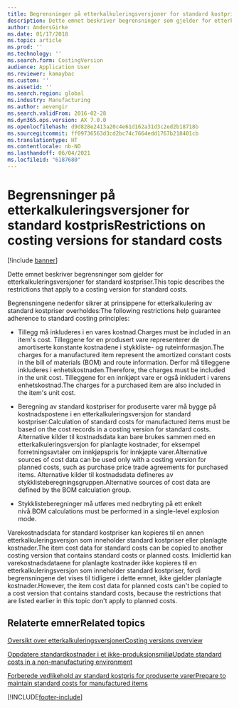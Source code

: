```yaml
---
title: Begrensninger på etterkalkuleringsversjoner for standard kostpris
description: Dette emnet beskriver begrensninger som gjelder for etterkalkuleringsversjoner for standard kostpriser.
author: AndersGirke
ms.date: 01/17/2018
ms.topic: article
ms.prod: ''
ms.technology: ''
ms.search.form: CostingVersion
audience: Application User
ms.reviewer: kamaybac
ms.custom: ''
ms.assetid: ''
ms.search.region: global
ms.industry: Manufacturing
ms.author: aevengir
ms.search.validFrom: 2016-02-28
ms.dyn365.ops.version: AX 7.0.0
ms.openlocfilehash: d9d828e2413a20c4e61d162a31d3c2ed2b18718b
ms.sourcegitcommit: ff09736563d3cd2bc74c7664edd1767b218401cb
ms.translationtype: HT
ms.contentlocale: nb-NO
ms.lasthandoff: 06/04/2021
ms.locfileid: "6187680"
---
```

#  <a name="restrictions-on-costing-versions-for-standard-costs"></a><span data-ttu-id="6ac4a-103">Begrensninger på etterkalkuleringsversjoner for standard kostpris</span><span class="sxs-lookup"><span data-stu-id="6ac4a-103">Restrictions on costing versions for standard costs</span></span>

[!include [banner](../includes/banner.md)]

<span data-ttu-id="6ac4a-104">Dette emnet beskriver begrensninger som gjelder for etterkalkuleringsversjoner for standard kostpriser.</span><span class="sxs-lookup"><span data-stu-id="6ac4a-104">This topic describes the restrictions that apply to a costing version for standard costs.</span></span> 

<span data-ttu-id="6ac4a-105">Begrensningene nedenfor sikrer at prinsippene for etterkalkulering av standard kostpriser overholdes:</span><span class="sxs-lookup"><span data-stu-id="6ac4a-105">The following restrictions help guarantee adherence to standard costing principles:</span></span>

-  <span data-ttu-id="6ac4a-106">Tillegg må inkluderes i en vares kostnad.</span><span class="sxs-lookup"><span data-stu-id="6ac4a-106">Charges must be included in an item's cost.</span></span> <span data-ttu-id="6ac4a-107">Tilleggene for en produsert vare representerer de amortiserte konstante kostnadene i stykkliste- og ruteinformasjon.</span><span class="sxs-lookup"><span data-stu-id="6ac4a-107">The charges for a manufactured item represent the amortized constant costs in the bill of materials (BOM) and route information.</span></span> <span data-ttu-id="6ac4a-108">Derfor må tilleggene inkluderes i enhetskostnaden.</span><span class="sxs-lookup"><span data-stu-id="6ac4a-108">Therefore, the charges must be included in the unit cost.</span></span> <span data-ttu-id="6ac4a-109">Tilleggene for en innkjøpt vare er også inkludert i varens enhetskostnad.</span><span class="sxs-lookup"><span data-stu-id="6ac4a-109">The charges for a purchased item are also included in the item's unit cost.</span></span>

-  <span data-ttu-id="6ac4a-110">Beregning av standard kostpriser for produserte varer må bygge på kostnadspostene i en etterkalkuleringsversjon for standard kostpriser.</span><span class="sxs-lookup"><span data-stu-id="6ac4a-110">Calculation of standard costs for manufactured items must be based on the cost records in a costing version for standard costs.</span></span> <span data-ttu-id="6ac4a-111">Alternative kilder til kostnadsdata kan bare brukes sammen med en etterkalkuleringsversjon for planlagte kostnader, for eksempel forretningsavtaler om innkjøpspris for innkjøpte varer.</span><span class="sxs-lookup"><span data-stu-id="6ac4a-111">Alternative sources of cost data can be used only with a costing version for planned costs, such as purchase price trade agreements for purchased items.</span></span> <span data-ttu-id="6ac4a-112">Alternative kilder til kostnadsdata defineres av stykklisteberegningsgruppen.</span><span class="sxs-lookup"><span data-stu-id="6ac4a-112">Alternative sources of cost data are defined by the BOM calculation group.</span></span>

-  <span data-ttu-id="6ac4a-113">Stykklisteberegninger må utføres med nedbryting på ett enkelt nivå.</span><span class="sxs-lookup"><span data-stu-id="6ac4a-113">BOM calculations must be performed in a single-level explosion mode.</span></span>

<span data-ttu-id="6ac4a-114">Varekostnadsdata for standard kostpriser kan kopieres til en annen etterkalkuleringsversjon som inneholder standard kostpriser eller planlagte kostnader.</span><span class="sxs-lookup"><span data-stu-id="6ac4a-114">The item cost data for standard costs can be copied to another costing version that contains standard costs or planned costs.</span></span> <span data-ttu-id="6ac4a-115">Imidlertid kan varekostnadsdataene for planlagte kostnader ikke kopieres til en etterkalkuleringsversjon som inneholder standard kostpriser, fordi begrensningene det vises til tidligere i dette emnet, ikke gjelder planlagte kostnader.</span><span class="sxs-lookup"><span data-stu-id="6ac4a-115">However, the item cost data for planned costs can't be copied to a cost version that contains standard costs, because the restrictions that are listed earlier in this topic don't apply to planned costs.</span></span>

## <a name="related-topics"></a><span data-ttu-id="6ac4a-116">Relaterte emner</span><span class="sxs-lookup"><span data-stu-id="6ac4a-116">Related topics</span></span>

[<span data-ttu-id="6ac4a-117">Oversikt over etterkalkuleringsversjoner</span><span class="sxs-lookup"><span data-stu-id="6ac4a-117">Costing versions overview</span></span>](costing-versions.md)

[<span data-ttu-id="6ac4a-118">Oppdatere standardkostnader i et ikke-produksjonsmiljø</span><span class="sxs-lookup"><span data-stu-id="6ac4a-118">Update standard costs in a non-manufacturing environment</span></span>](update-standard-costs-non-manufacturing-environment.md)

[<span data-ttu-id="6ac4a-119">Forberede vedlikehold av standard kostpris for produserte varer</span><span class="sxs-lookup"><span data-stu-id="6ac4a-119">Prepare to maintain standard costs for manufactured items</span></span>](update-standard-costs-manufacturing-environment.md)



[!INCLUDE[footer-include](../../includes/footer-banner.md)]